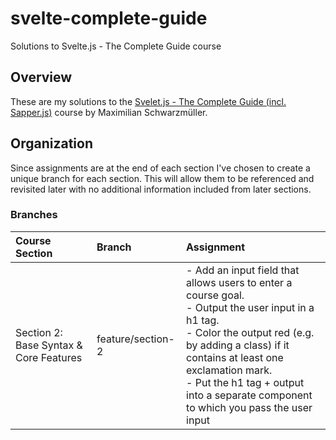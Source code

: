 # svelte-complete-guide
Solutions to Svelte.js - The Complete Guide course

## Overview

These are my solutions to the [Svelet.js - The Complete Guide (incl. Sapper.js)](https://www.udemy.com/course/sveltejs-the-complete-guide/) 
course by Maximilian Schwarzmüller. 

## Organization

Since assignments are at the end of each section I've chosen to create a
unique branch for each section. This will allow them to be referenced and
revisited later with no additional information included from later sections.

### Branches

| Course Section | Branch | Assignment |
|:---------------|:-------|:-----------|
| Section 2: Base Syntax & Core Features | feature/section-2 | - Add an input field that allows users to enter a course goal.<br/> - Output the user input in a h1 tag.<br/> - Color the output red (e.g. by adding a class) if it contains at least one exclamation mark.<br/> - Put the h1 tag + output into a separate component to which you pass the user input |
